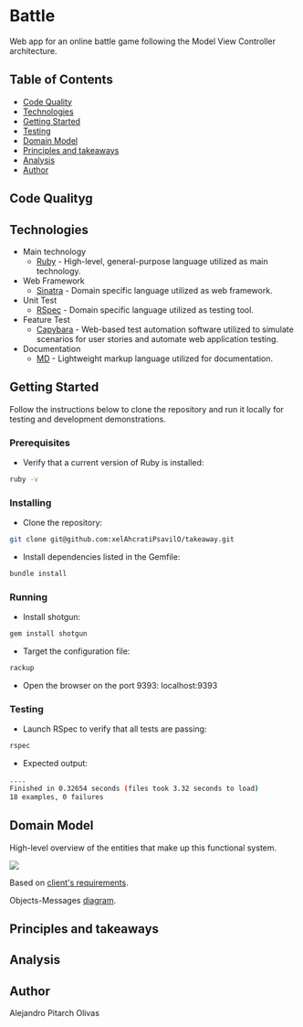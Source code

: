 # Battle
Web app for an online battle game following the Model View Controller architecture.

## Table of Contents
* [Code Quality](#code-quality)
* [Technologies](#technologies)
* [Getting Started](#getting-started)
* [Testing](#testing)
* [Domain Model](#domain-model)
* [Principles and takeaways](#principles-and-takeaways)
* [Analysis](#analysis)
* [Author](#author)

## Code Qualityg

## Technologies
- Main technology
  - [Ruby](https://www.ruby-lang.org/en/) - High-level, general-purpose language utilized as main technology.
- Web Framework
  - [Sinatra](http://sinatrarb.com/) - Domain specific language utilized as web framework.
- Unit Test
  - [RSpec](https://rspec.info/) - Domain specific language utilized as testing tool.
- Feature Test
  - [Capybara](https://teamcapybara.github.io/capybara/) - Web-based test automation software utilized to simulate scenarios for user stories and automate web application testing.
- Documentation
  - [MD](https://www.markdownguide.org/) - Lightweight markup language utilized for documentation.

## Getting Started

Follow the instructions below to clone the repository and run it locally for testing and development demonstrations.

### Prerequisites
- Verify that a current version of Ruby is installed:
```bash
ruby -v
```

### Installing
- Clone the repository:
```bash
git clone git@github.com:xelAhcratiPsavilO/takeaway.git
```
- Install dependencies listed in the Gemfile:
```bash
bundle install
```

### Running
- Install shotgun:
```bash
gem install shotgun
```
- Target the configuration file:
```bash
rackup
```
- Open the browser on the port 9393:
localhost:9393

### Testing
- Launch RSpec to verify that all tests are passing:
```bash
rspec
```
- Expected output:
```bash
....
Finished in 0.32654 seconds (files took 3.32 seconds to load)
18 examples, 0 failures
```


## Domain Model

High-level overview of the entities that make up this functional system.

![](domain_model/Domain_Model.png)

Based on [client's requirements](USER_STORIES.md).

Objects-Messages [diagram](DIAGRAM.md).

## Principles and takeaways


## Analysis


## Author

Alejandro Pitarch Olivas
